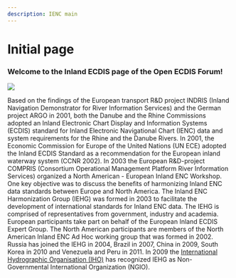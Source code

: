 ```yaml
---
description: IENC main
---
```


# Initial page

### Welcome to the Inland ECDIS page of the Open ECDIS Forum!

![](http://ienc.openecdis.org/images/iehg.gif)

Based on the findings of the European transport R&D project INDRIS \(Inland Navigation Demonstrator for River Information Services\) and the German project ARGO in 2001, both the Danube and the Rhine Commissions adopted an Inland Electronic Chart Display and Information Systems \(ECDIS\) standard for Inland Electronic Navigational Chart \(IENC\) data and system requirements for the Rhine and the Danube Rivers. In 2001, the Economic Commission for Europe of the United Nations \(UN ECE\) adopted the Inland ECDIS Standard as a recommendation for the European inland waterway system \(CCNR 2002\). In 2003 the European R&D-project COMPRIS \(Consortium Operational Management Platform River Information Services\) organized a North American - European Inland ENC Workshop. One key objective was to discuss the benefits of harmonizing Inland ENC data standards between Europe and North America. The Inland ENC Harmonization Group \(IEHG\) was formed in 2003 to facilitate the development of international standards for Inland ENC data. The IEHG is comprised of representatives from government, industry and academia. European participants take part on behalf of the European Inland ECDIS Expert Group. The North American participants are members of the North American Inland ENC Ad Hoc working group that was formed in 2002. Russia has joined the IEHG in 2004, Brazil in 2007, China in 2009, South Korea in 2010 and Venezuela and Peru in 2011. In 2009 the [International Hydrographic Organisation \(IHO\)](http://iho.int/srv1/index.php?lang=en) has recognized IEHG as Non-Governmental International Organization \(NGIO\).

